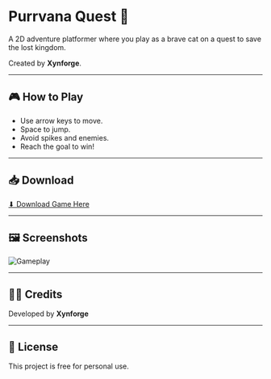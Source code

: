 # Purrvana Quest 🐾
A 2D adventure platformer where you play as a brave cat on a quest to save the lost kingdom.  

Created by **Xynforge**.

---

## 🎮 How to Play
- Use arrow keys to move.  
- Space to jump.  
- Avoid spikes and enemies. 
- Reach the goal to win!  

---

## 📥 Download  
[⬇ Download Game Here](https://drive.google.com/file/d/1yaS82cloh4lEASoSJGa-RzQvvMs3PzXR/view?usp=sharing)

---

## 🖼️ Screenshots  
![Gameplay](screenshot.png)

---

## 👨‍💻 Credits  
Developed by **Xynforge**

---

## 📜 License  
This project is free for personal use.
